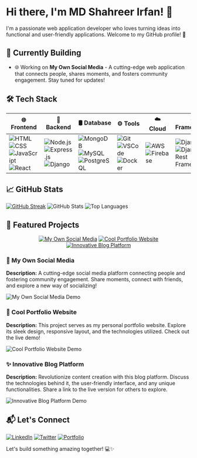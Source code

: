 # Hi there, I'm MD Shahreer Irfan! 👋

I'm a passionate web application developer who loves turning ideas into functional and user-friendly applications. Welcome to my GitHub profile! 🚀

## 🚧 Currently Building

- 🌐 Working on **My Own Social Media** - A cutting-edge web application that connects people, shares moments, and fosters community engagement. Stay tuned for updates!

## 🛠️ Tech Stack

| **🌐 Frontend**                                         | **🚀 Backend**                                          | **🛢️ Database**                                         | **⚙️ Tools**                                           | **☁️ Cloud**                                           | **🌐 Frameworks**                                       | **📝 CMS**                                              |
| ------------------------------------------------------- | ------------------------------------------------------- | ------------------------------------------------------- | ------------------------------------------------------- | ------------------------------------------------------- | ------------------------------------------------------- | ------------------------------------------------------- |
| ![HTML](https://img.shields.io/badge/HTML5-E34F26?style=for-the-badge&logo=html5&logoColor=white) ![CSS](https://img.shields.io/badge/CSS3-1572B6?style=for-the-badge&logo=css3&logoColor=white) ![JavaScript](https://img.shields.io/badge/JavaScript-F7DF1E?style=for-the-badge&logo=javascript&logoColor=black) ![React](https://img.shields.io/badge/React-61DAFB?style=for-the-badge&logo=react&logoColor=white) | ![Node.js](https://img.shields.io/badge/Node.js-339933?style=for-the-badge&logo=node.js&logoColor=white) ![Express.js](https://img.shields.io/badge/Express.js-000000?style=for-the-badge&logo=express&logoColor=white) ![Django](https://img.shields.io/badge/Django-092E20?style=for-the-badge&logo=django&logoColor=white) | ![MongoDB](https://img.shields.io/badge/MongoDB-47A248?style=for-the-badge&logo=mongodb&logoColor=white) ![MySQL](https://img.shields.io/badge/MySQL-4479A1?style=for-the-badge&logo=mysql&logoColor=white) ![PostgreSQL](https://img.shields.io/badge/PostgreSQL-336791?style=for-the-badge&logo=postgresql&logoColor=white) | ![Git](https://img.shields.io/badge/Git-F05032?style=for-the-badge&logo=git&logoColor=white) ![VSCode](https://img.shields.io/badge/VS_Code-007ACC?style=for-the-badge&logo=visual-studio-code&logoColor=white) ![Docker](https://img.shields.io/badge/Docker-2496ED?style=for-the-badge&logo=docker&logoColor=white) | ![AWS](https://img.shields.io/badge/AWS-232F3E?style=for-the-badge&logo=amazon-aws&logoColor=white) ![Firebase](https://img.shields.io/badge/Firebase-FFCA28?style=for-the-badge&logo=firebase&logoColor=black) | ![Django](https://img.shields.io/badge/Django-092E20?style=for-the-badge&logo=django&logoColor=white) ![Django Rest Framework](https://img.shields.io/badge/Django_Rest_Framework-0A4D6D?style=for-the-badge&logo=django&logoColor=white) | ![WordPress](https://img.shields.io/badge/WordPress-21759B?style=for-the-badge&logo=wordpress&logoColor=white) |

## 📈 GitHub Stats

[![GitHub Streak](https://github-readme-streak-stats.herokuapp.com/?user=shahreerirfan&theme=dark)](https://github.com/DenverCoder1/github-readme-streak-stats)
![GitHub Stats](https://github-readme-stats.vercel.app/api?username=shahreerirfan&show_icons=true&theme=dark)
![Top Languages](https://github-readme-stats.vercel.app/api/top-langs/?username=shahreerirfan&layout=compact&theme=dark)

## 🚀 Featured Projects

<div align="center">

[![My Own Social Media](https://img.shields.io/badge/My_Own_Social_Media-critical?style=for-the-badge&logo=react)](#) [![Cool Portfolio Website](https://img.shields.io/badge/Cool_Portfolio_Website-informational?style=for-the-badge&logo=html5)](#) [![Innovative Blog Platform](https://img.shields.io/badge/Innovative_Blog_Platform-success?style=for-the-badge&logo=django)](#)

</div>

### 🌟 My Own Social Media
**Description:** A cutting-edge social media platform connecting people and fostering community engagement. Share moments, connect with friends, and explore a new way of socializing!

![My Own Social Media Demo](https://example.com/my-social-media-demo.gif)

### 🚀 Cool Portfolio Website
**Description:** This project serves as my personal portfolio website. Explore its sleek design, responsive layout, and the technologies utilized. Check out the live demo!

![Cool Portfolio Website Demo](https://example.com/cool-portfolio-demo.gif)

### ✨ Innovative Blog Platform
**Description:** Revolutionize content creation with this blog platform. Discuss the technologies behind it, the user-friendly interface, and any unique functionalities. Share a link to the live version for others to explore.

![Innovative Blog Platform Demo](https://example.com/innovative-blog-demo.gif)

## 📬 Let's Connect

[![LinkedIn](https://img.shields.io/badge/LinkedIn-MD_Shahreer_Irfan-blue?style=for-the-badge&logo=linkedin)](#)
[![Twitter](https://img.shields.io/badge/Twitter-@YourTwitterHandle-blue?style=for-the-badge&logo=twitter)](#)
[![Portfolio](https://img.shields.io/badge/Portfolio-YourWebsite-green?style=for-the-badge)](#)

Let's build something amazing together! 💻✨
